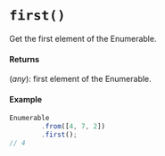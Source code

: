 # `first()`

Get the first element of the Enumerable.

#### Returns

(*any*): first element of the Enumerable.

#### Example

```js
Enumerable
        .from([4, 7, 2])
        .first();
// 4
```
